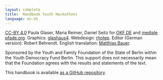 ```yaml
---
layout: complete
title:	Handbook Youth Hackathons
language: en-US
---
```


[CC-BY 4.0](https://creativecommons.org/licenses/by/4.0/) Paula Glaser, Maria Reimer, Daniel Seitz for [OKF DE](http://www.okfn.de) and [mediale pfade.org](http://www.medialepfade.org). Graphics: [glashaus4](http://glashaus4.de/). Webdesign: [rhotep](https://github.com/rhotep). Editor (German version): Robert Behrendt. English translation: [Matthias Bauer](https://moeffju.net/).

Sponsored by the Youth and Family Foundation of the State of Berlin within the Youth Democracy Fund Berlin. This support does not necessarily mean that the Foundation agrees with the results and statements of the text.

This handbook is available [as a GitHub repository](https://github.com/Jugendhackt/Handbuch-Jugend-Hackathons/).
